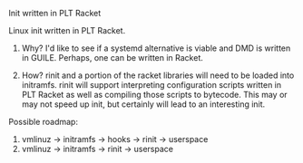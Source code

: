 Init written in PLT Racket

Linux init written in PLT Racket.

1) Why?    I'd like to see if a systemd alternative is viable and DMD is written in GUILE. Perhaps, one can be written in Racket.

2) How?    rinit and a portion of the racket libraries will need to be loaded into initramfs. rinit will support interpreting configuration scripts written in PLT Racket as well as compiling those scripts to bytecode. This may or may not speed up init, but certainly will lead to an interesting init.

Possible roadmap:
1) vmlinuz -> initramfs -> hooks -> rinit -> userspace
2) vmlinuz -> initramfs -> rinit -> userspace
